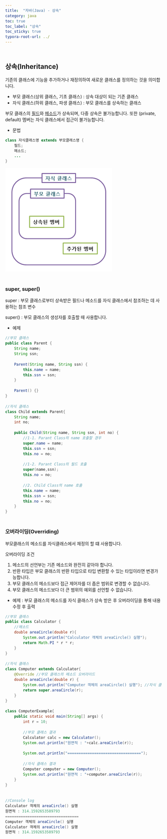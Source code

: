 ```yaml
---
title:  "자바(Java) - 상속"
category: java
toc: true
toc_label: "상속"
toc_sticky: true
typora-root-url: ../
---
```


## <br>상속(Inheritance)

기존의 클래스에 기능을 추가하거나 재정의하여 새로운 클래스를 정의하는 것을 의미합니다.
- 부모 클래스(상위 클래스, 기초 클래스) : 상속 대상이 되는 기존 클래스
- 자식 클래스(하위 클래스, 파생 클래스) : 부모 클래스를 상속하는 클래스

부모 클래스의 <u>필드</u>와 <u>메소드</u>가 상속되며, 다중 상속은 불가능합니다. 또한 (private, default) 멤버는 자식 클래스에서 접근이 불가능합니다.

- 문법

```java
class 자식클래스명 extends 부모클래스명 {
    필드;
    메소드;
    ...
}
```



![img_java_inheritance_diagram](/images/2023-11-03-javaInheritance/img_java_inheritance_diagram.png)

### <br>super, super()

super : 부모 클래스로부터 상속받은 필드나 메소드를 자식 클래스에서 참조하는 데 사용하는 참조 변수

super() : 부모 클래스의 생성자를 호출할 때 사용합니다.

- 예제

```java
//부모 클래스
public class Parent {
    String name;
    String ssn;

    Parent(String name, String ssn) {
        this.name = name;
        this.ssn = ssn;
    }

    Parent() {}
}

//자식 클래스
class Child extends Parent{
    String name;
    int no;

    public Child(String name, String ssn, int no) {
        //1-1. Parant Class의 name 호출할 경우
        super.name = name;
        this.ssn = ssn;
        this.no = no;
        
        //1-2. Parant Class의 필드 호출
        super(name,ssn);
        this.no = no;
        
        //2. Child Class의 name 호출
        this.name = name;
        this.ssn = ssn;
        this.no = no;
    }
}
```



### <br>오버라이딩(Overriding)

부모클래스의 메소드를 자식클래스에서 재정의 할 떄 사용합니다.

오버라이딩 조건
1. 메소드의 선언부는 기존 메소드와 완전히 같아야 합니다.
2. 반환 타입은 부모 클래스의 반환 타입으로 타입 변환할 수 있는 타입이라면 변경가능합니다.
3. 부모 클래스의 메소드보다 접근 제어자를 더 좁은 범위로 변경할 수 없습니다.
4. 부모 클래스의 메소드보다 더 큰 범위의 예외를 선언할 수 없습니다.

- 예제 : 부모 클래스의 메소드를 자식 클래스가 상속 받은 후 오버라이딩을 통해 내용 수정 후 출력

```java
//부모 클래스
public class Calculator {
    //메소드
    double areaCircle(double r){
        System.out.println("Calculator 객체의 areaCircle() 실행");
        return Math.PI * r * r;
    }
}

//자식 클래스
class Computer extends Calculator{
    @Override //부모 클래스의 메소드 오버라이드
    double areaCircle(double r) {
        System.out.println("Computer 객체의 areaCircle() 실행"); //자식 클래스에서 내용 수정
        return super.areaCircle(r);
    }
}

class ComputerExample{
    public static void main(String[] args) {
        int r = 10;

        //부모 클래스 결과
        Calculator calc = new Calculator();
        System.out.println("원면적 : "+calc.areaCircle(r));

        System.out.println("=================================");

        //자식 클래스 결과
        Computer computer = new Computer();
        System.out.println("원면적 : "+computer.areaCircle(r));
    }
}


//Console log
Calculator 객체의 areaCircle() 실행
원면적 : 314.1592653589793
=================================
Computer 객체의 areaCircle() 실행
Calculator 객체의 areaCircle() 실행
원면적 : 314.1592653589793
```



